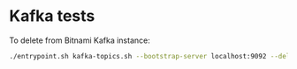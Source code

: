 # Kafka tests

To delete from Bitnami Kafka instance:

```bash
./entrypoint.sh kafka-topics.sh --bootstrap-server localhost:9092 --delete --topic txs
```
